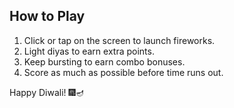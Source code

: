 ## How to Play

1. Click or tap on the screen to launch fireworks.
2. Light diyas to earn extra points.
3. Keep bursting to earn combo bonuses.
4. Score as much as possible before time runs out.

Happy Diwali! 🎆🪔
